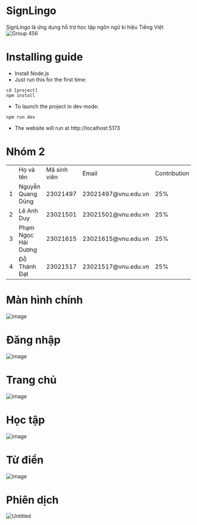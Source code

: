 # SignLingo
SignLingo là ứng dụng hỗ trợ học tập ngôn ngữ kí hiệu Tiếng Việt
![Group 456](https://github.com/user-attachments/assets/b59a3f30-3697-4780-8494-48678e70d2a1)

# Installing guide
- Install Node.js
- Just run this for the first time:
```
cd [project]
npm install
```
- To launch the project in dev mode:
```
npm run dev
```

- The website will run at http://localhost:5173

# Nhóm 2
<center>
	<table>
		<th>
			<td>Họ và tên</td>
			<td>Mã sinh viên</td>
			<td>Email</td>
			<td>Contribution</td>
		</th>
		<tr>
			<td>1</td>
			<td>Nguyễn Quang Dũng</td>
			<td>23021497</td>
			<td>23021497@vnu.edu.vn</td>
			<td>25%</td>
		</tr>
		<tr>
			<td>2</td>
			<td>Lê Anh Duy</td>
			<td>23021501</td>
			<td>23021501@vnu.edu.vn</td>
			<td>25%</td>
		</tr>
		<tr>
			<td>3</td>
			<td>Phạm Ngọc Hải Dương</td>
			<td>23021615</td>
			<td>23021615@vnu.edu.vn</td>
			<td>25%</td>
		</tr>
    <tr>
			<td>4</td>
			<td>Đỗ Thành Đạt</td>
			<td>23021517</td>
			<td>23021517@vnu.edu.vn</td>
			<td>25%</td>
		</tr>
	</table>
</center>

# Màn hình chính
![image](https://github.com/user-attachments/assets/d1498d32-8f1f-4fa4-9b4a-a1d388c7840a)

# Đăng nhập
![image](https://github.com/user-attachments/assets/d1178471-3451-4e77-889e-517c9fdfd614)

# Trang chủ
![image](https://github.com/user-attachments/assets/725af08f-ce46-4d5a-8d4d-eed0fe8491bb)

# Học tập
![image](https://github.com/user-attachments/assets/f9c91660-a119-424d-b855-55b56b43143e)

# Từ điển
![image](https://github.com/user-attachments/assets/7fbe6187-85a9-45be-9f02-fada351bc274)

# Phiên dịch
![Untitled](https://github.com/user-attachments/assets/3bc2e600-e9a6-4092-9cda-f66282360fbe)


